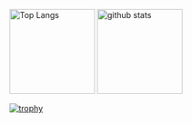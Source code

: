 <p align="left"> 
  <img alt="Top Langs" height="150px" src="https://github-readme-stats.vercel.app/api/top-langs/?username=ItoSeiy&layout=compact&count_private=true&show_icons=true&theme=dark" />
  <img alt="github stats" height="150px" src="https://github-readme-stats.vercel.app/api?username=ItoSeiy&count_private=true&show_icons=true&show_icons=true&theme=dark" />
</p>

[![trophy](https://github-profile-trophy.vercel.app/?username=ItoSeiy&theme=dark)](https://github.com/ryo-ma/github-profile-trophy)
